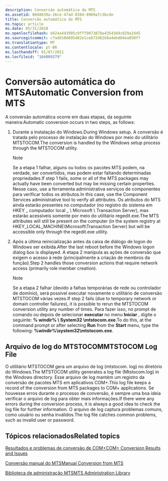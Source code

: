 ```yaml
---
description: Conversão automática do MTS
ms.assetid: 0848639a-26ce-47ad-8384-8969a7c3bcde
title: Conversão automática do MTS
ms.topic: article
ms.date: 05/31/2018
ms.openlocfilehash: d424a443995c9fff9073878a43543d4c029a2445
ms.sourcegitcommit: c7add10d695482e1ceb72d62b8a4ebd84ea050f7
ms.translationtype: MT
ms.contentlocale: pt-BR
ms.lasthandoff: 01/07/2021
ms.locfileid: "104089379"
---
```

# <a name="automatic-conversion-from-mts"></a><span data-ttu-id="435ef-103">Conversão automática do MTS</span><span class="sxs-lookup"><span data-stu-id="435ef-103">Automatic Conversion from MTS</span></span>

<span data-ttu-id="435ef-104">A conversão automática ocorre em duas etapas, da seguinte maneira:</span><span class="sxs-lookup"><span data-stu-id="435ef-104">Automatic conversion occurs in two steps, as follows:</span></span>

1.  <span data-ttu-id="435ef-105">Durante a instalação do Windows.</span><span class="sxs-lookup"><span data-stu-id="435ef-105">During Windows setup.</span></span> <span data-ttu-id="435ef-106">A conversão é tratada pelo processo de instalação do Windows por meio do utilitário MTSTOCOM.</span><span class="sxs-lookup"><span data-stu-id="435ef-106">The conversion is handled by the Windows setup process through the MTSTOCOM utility.</span></span>
    > [!Note]  
    > <span data-ttu-id="435ef-107">Se a etapa 1 falhar, alguns ou todos os pacotes MTS podem, na verdade, ser convertidos, mas podem estar faltando determinadas propriedades.</span><span class="sxs-lookup"><span data-stu-id="435ef-107">If step 1 fails, some or all of the MTS packages may actually have been converted but may be missing certain properties.</span></span> <span data-ttu-id="435ef-108">Nesse caso, use a ferramenta administrativa serviços de componentes para verificar todos os atributos.</span><span class="sxs-lookup"><span data-stu-id="435ef-108">In this case, use the Component Services administrative tool to verify all attributes.</span></span> <span data-ttu-id="435ef-109">Os atributos do MTS ainda estarão presentes no computador (no registro do sistema em HKEY \_ computador local \_ \\ Microsoft \\ Transaction Server), mas estarão acessíveis somente por meio do utilitário regedit.exe.</span><span class="sxs-lookup"><span data-stu-id="435ef-109">The MTS attributes will still be present on the computer (in the system registry at HKEY\_LOCAL\_MACHINE\\Microsoft\\Transaction Server) but will be accessible only through the regedit.exe utility.</span></span>

     

2.  <span data-ttu-id="435ef-110">Após a última reinicialização antes da caixa de diálogo de logon do Windows ser exibida.</span><span class="sxs-lookup"><span data-stu-id="435ef-110">After the last reboot before the Windows logon dialog box is displayed.</span></span> <span data-ttu-id="435ef-111">A etapa 2 manipula as ações de conversão que exigem o acesso à rede (principalmente a criação de membros da função).</span><span class="sxs-lookup"><span data-stu-id="435ef-111">Step 2 handles those conversion actions that require network access (primarily role member creation).</span></span>
    > [!Note]  
    > <span data-ttu-id="435ef-112">Se a etapa 2 falhar (devido a falhas temporárias de rede ou controlador de domínio), será possível executar novamente o utilitário de conversão MTSTOCOM várias vezes.</span><span class="sxs-lookup"><span data-stu-id="435ef-112">If step 2 fails (due to temporary network or domain controller failures), it is possible to rerun the MTSTOCOM conversion utility any number of times.</span></span> <span data-ttu-id="435ef-113">Para fazer isso, no prompt de comando ou depois de selecionar **executar** no menu **Iniciar** , digite o seguinte: **% windir% \\ System32 \\mtstocom.exe**.</span><span class="sxs-lookup"><span data-stu-id="435ef-113">To do this, at the command prompt or after selecting **Run** from the **Start** menu, type the following: **%windir%\\system32\\mtstocom.exe**.</span></span>

     

## <a name="mtstocom-log-file"></a><span data-ttu-id="435ef-114">Arquivo de log do MTSTOCOM</span><span class="sxs-lookup"><span data-stu-id="435ef-114">MTSTOCOM Log File</span></span>

<span data-ttu-id="435ef-115">O utilitário MTSTOCOM gera um arquivo de log (mtstocom. log) no diretório do Windows.</span><span class="sxs-lookup"><span data-stu-id="435ef-115">The MTSTOCOM utility generates a log file (Mtstocom.log) in the Windows directory.</span></span> <span data-ttu-id="435ef-116">Esse arquivo de log mantém um registro da conversão de pacotes MTS em aplicativos COM+.</span><span class="sxs-lookup"><span data-stu-id="435ef-116">This log file keeps a record of the conversion from MTS packages to COM+ applications.</span></span> <span data-ttu-id="435ef-117">Se houvesse erros durante o processo de conversão, é sempre uma boa ideia verificar o arquivo de log para obter mais informações.</span><span class="sxs-lookup"><span data-stu-id="435ef-117">If there were any errors during the conversion process, it is always a good idea to check the log file for further information.</span></span> <span data-ttu-id="435ef-118">O arquivo de log captura problemas comuns, como usuário ou senha inválidos.</span><span class="sxs-lookup"><span data-stu-id="435ef-118">The log file catches common problems, such as invalid user or password.</span></span>

## <a name="related-topics"></a><span data-ttu-id="435ef-119">Tópicos relacionados</span><span class="sxs-lookup"><span data-stu-id="435ef-119">Related topics</span></span>

<dl> <dt>

[<span data-ttu-id="435ef-120">Resultados e problemas de conversão de COM+</span><span class="sxs-lookup"><span data-stu-id="435ef-120">COM+ Conversion Results and Issues</span></span>](com--conversion-results-and-issues.md)
</dt> <dt>

[<span data-ttu-id="435ef-121">Conversão manual do MTS</span><span class="sxs-lookup"><span data-stu-id="435ef-121">Manual Conversion from MTS</span></span>](manual-conversion-from-mts.md)
</dt> <dt>

[<span data-ttu-id="435ef-122">Biblioteca de administração MTS</span><span class="sxs-lookup"><span data-stu-id="435ef-122">MTS Administration Library</span></span>](mts-administration-library.md)
</dt> </dl>

 

 



